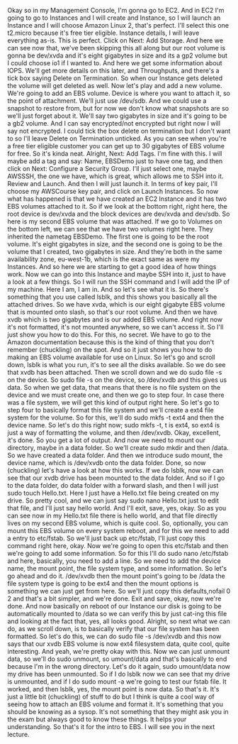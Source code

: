 
<v Instructor>Okay so in my Management Console,</v>
I'm gonna go to EC2.
And in EC2 I'm going to go to Instances
and I will create and Instance,
so I will launch an Instance
and I will choose Amazon Linux 2, that's perfect.
I'll select this one
t2.micro because it's free tier eligible.
Instance details, I will leave everything as-is.
This is perfect.
Click on Next: Add Storage.
And here we can see now that,
we've been skipping this all along
but our root volume is gonna be dev/xvda
and it's eight gigabytes in size and its a gp2 volume
but I could choose io1 if I wanted to.
And here we get some information about IOPS.
We'll get more details on this later,
and Throughputs, and there's a tick box
saying Delete on Termination.
So when our Instance gets deleted
the volume will get deleted as well.
Now let's play and add a new volume.
We're going to add an EBS volume.
Device is where you want to attach it,
so the point of attachment.
We'll just use /dev/sdb.
And we could use a snapshot to restore from,
but for now we don't know what snapshots are
so we'll just forget about it.
We'll say two gigabytes in size
and it's going to be a gb2 volume.
And I can say encrypted/not encrypted
but right now I will say not encrypted.
I could tick the box delete on termination
but I don't want to
so I'll leave Delete on Termination unticked.
As you can see when you're a free tier eligible customer
you can get up to 30 gigabytes of EBS volume for free.
So it's kinda neat.
Alright, Next: Add Tags.
I'm fine with this.
I will maybe add a tag and say:
Name, EBSDemo just to have one tag,
and then click on Next: Configure a Security Group.
I'll just select one, maybe AWSSSH,
the one we have, which is great,
which allows me to SSH into it.
Review and Launch.
And then I will just launch it.
In terms of key pair, I'll choose my AWSCourse key pair,
and click on Launch Instances.
So now what has happened is that we have created
an EC2 Instance
and it has two EBS volumes attached to it.
So if we look at the bottom right, right here,
the root device is dev/xvda
and the block devices are dev/xvda and dev/sdb.
So here is my second EBS volume that was attached.
If we go to Volumes on the bottom left,
we can see that we have two volumes right here.
They inherited the nametag EBSDemo.
The first one is going to be the root volume.
It's eight gigabytes in size,
and the second one is going to be
the volume that I created, two gigabytes in size.
And they're both in the same availability zone, eu-west-1b,
which is the exact same as were my Instances.
And so here we are starting
to get a good idea of how things work.
Now we can go into this Instance and maybe SSH into it,
just to have a look at a few things.
So I will run the SSH command
and I will add the IP of my machine.
Here I am, I am in.
And so let's see what it is.
So there's something that you use called lsblk,
and this shows you basically all the attached drives.
So we have xvda, which is our eight gigabyte EBS volume
that is mounted onto slash, so that's our root volume.
And then we have xvdb which is two gigabytes
and is our added EBS volume.
And right now it's not formatted,
it's not mounted anywhere, so we can't access it.
So I'll just show you how to do this.
For this, no secret.
We have to go to the Amazon documentation
because this is the kind of thing
that you don't remember (chuckling) on the spot.
And so it just shows you how to do
making an EBS volume available for use on Linux.
So let's go and scroll down,
lsblk is what you run, it's to see all the disks available.
So we do see that xvdb has been attached.
Then we scroll down and we do sudo file -s on the device.
So sudo file -s on the device, so /dev/xvdb
and this gives us data.
So when we get data,
that means that there is no file system on the device
and we must create one, and then we go to step four.
In case there was a file system,
we will get this kind of output right here.
So let's go to step four
to basically format this file system
and we'll create a ext4 file system for the volume.
So for this, we'll do
sudo mkfs -t ext4 and then the device name.
So let's do this right now;
sudo mkfs -t,
t is ext4, so ext4 is just a way of formatting the volume,
and then /dev/xvdb.
Okay, excellent, it's done.
So you get a lot of output.
And now we need to mount our directory,
maybe in a data folder.
So we'll create sudo mkdir and then /data.
So we have created a data folder.
And then we introduce sudo mount,
the device name, which is /dev/xvdb
onto the data folder.
Done, so now (chuckling)
let's have a look at how this works.
If we do lsblk, now we can see that our xvdb drive
has been mounted to the data folder.
And so if I go to the data folder,
do data folder with a forward slash,
and then I will just sudo touch Hello.txt.
Here I just have a Hello.txt file being created on my drive.
So pretty cool, and we can just say sudo nano Hello.txt
just to edit that file,
and I'll just say hello world.
And I'll exit, save, yes, okay.
So as you can see now
in my Hello.txt file there is hello world,
and that file directly lives on my second EBS volume,
which is quite cool.
So, optionally, you can mount this EBS volume
on every system reboot,
and for this we need to add a entry to etc/fstab.
So we'll just back up etc/fstab,
I'll just copy this command right here, okay.
Now we're going to open this etc/fstab
and then we're going to add some information.
So for this I'll do sudo nano /etc/fstab
and here, basically, you need to add a line.
So we need to add the device name, the mount point,
the file system type, and some information.
So let's go ahead and do it.
/dev/xvdb then the mount point's going to be /data
the file system type is going to be ext4
and then the mount options
is something we can just get from here.
So we'll just copy this defaults,nofail 0 2
and that's a bit simpler,
and we're done.
Exit and save, okay, now we're done.
And now basically on reboot of our Instance
our disk is going to be automatically mounted
to /data so we can verify this by just
cat-ing this file and looking at the fact that, yes,
all looks good.
Alright, so next what we can do, as we scroll down,
is to basically verify
that our file system has been formatted.
So let's do this, we can do sudo file -s /dev/xvdb
and this now says that our xvdb EBS volume
is now ext4 filesystem data,
quite cool, quite interesting.
And yeah, we're pretty okay with this.
Now we can just unmount data,
so we'll do sudo unmount, so umount/data
and that's basically to end
because I'm in the wrong directory.
Let's do it again,
sudo umount/data
now my drive has been unmounted.
So if I do lsblk now we can see that my drive is unmounted,
and if I do sudo mount -a
we're going to test our fstab file.
It worked, and then lsblk, yes,
the mount point is now data.
So that's it.
It's just a little bit (chuckling) of stuff to do
but I think is quite a cool way of seeing
how to attach an EBS volume and format it.
It's something that you should be knowing as a sysop.
It's not something that they might ask you in the exam
but always good to know these things.
It helps your understanding.
So that's it for the intro to EBS.
I will see you in the next lecture.